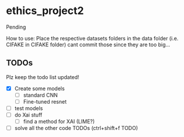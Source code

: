 # ethics_project2
Pending

How to use:
Place the respective datasets folders in the data folder
(i.e. CIFAKE in CIFAKE folder)
cant commit those since they are too big...

## TODOs
Plz keep the todo list updated!
- [x] Create some models
    - [ ] standard CNN
    - [ ] Fine-tuned resnet
- [ ] test models
- [ ] do Xai stuff
    - [ ] find a method for XAI (LIME?)
- [ ] solve all the other code TODOs (ctrl+shift+f TODO)